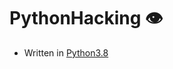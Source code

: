 # PythonHacking :eye:

- Written in [Python3.8](https://www.python.org/downloads/release/python-380/)


